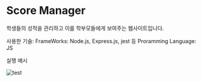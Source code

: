 # Score Manager

학생들의 성적을 관리하고 이를 학부모들에게 보여주는 웹사이트입니다.

사용한 기술: 
FrameWorks: Node.js, Express.js, jest 등
Proramming Language: JS

실행 예시


![test](https://user-images.githubusercontent.com/51441261/197379571-01e64989-6f6c-401b-8618-8b871da26ecb.PNG)
